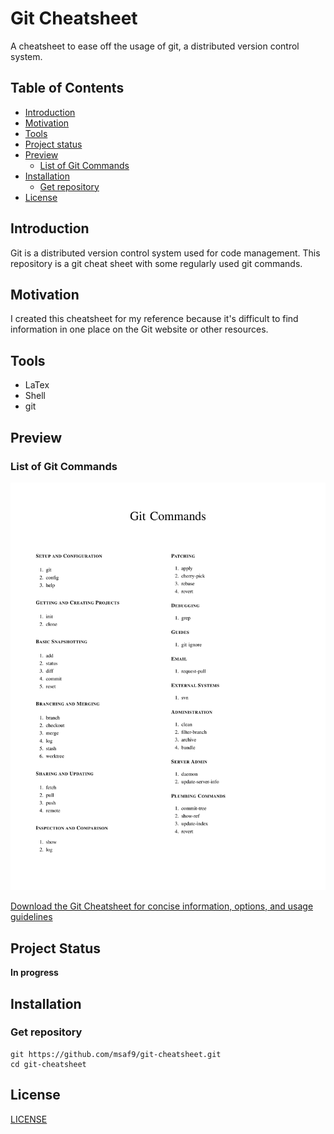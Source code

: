 <h1>Git Cheatsheet</h1>
A cheatsheet to ease off the usage of git, a distributed version control system.

<h2> Table of Contents </h2>

- [Introduction](#introduction)
- [Motivation](#motivation)
- [Tools](#tools)
- [Project status](#project-status)
- [Preview](#preview)
    - [List of Git Commands](#list-of-git-commands)
- [Installation](#installation)
    - [Get repository](#get-repository)
- [License](#license)

## Introduction
Git is a distributed version control system used for code management. This repository is a git cheat sheet with some regularly used git commands.

## Motivation
I created this cheatsheet for my reference because it's difficult to find information in one place on the Git website or other resources.

## Tools
- LaTex
- Shell
- git

## Preview
### List of Git Commands
![Git Cheatsheet](Git-Cheatsheet.png)

[Download the Git Cheatsheet for concise information, options, and usage guidelines](Git-Cheatsheet.pdf)

## Project Status
**In progress**

## Installation
### Get repository
```git
git https://github.com/msaf9/git-cheatsheet.git
cd git-cheatsheet
```

## License
[LICENSE](LICENSE)